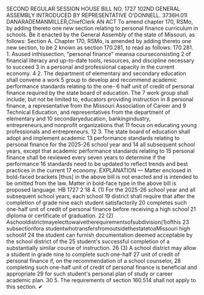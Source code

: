 SECOND REGULAR SESSION
HOUSE BILL NO. 1727
102ND GENERAL ASSEMBLY
INTRODUCED BY REPRESENTATIVE O'DONNELL.
3736H.01I DANARADEMANMILLER,ChiefClerk
AN ACT
To amend chapter 170, RSMo, by adding thereto one new section relating to personal finance
curriculum in schools.
Be it enacted by the General Assembly of the state of Missouri, as follows:
Section A. Chapter 170, RSMo, is amended by adding thereto one new section, to be
2 known as section 170.281, to read as follows:
170.281. 1. Asused inthissection, "personal finance" meansa courseconsisting
2 of financial literacy and up-to-date tools, resources, and discipline necessary to succeed
3 in a personal and professional capacity in the current economy.
4 2. The department of elementary and secondary education shall convene a work
5 group to develop and recommend academic performance standards relating to the one-
6 half unit of credit of personal finance required by the state board of education. The
7 work group shall include, but not be limited to, educators providing instruction in
8 personal finance, a representative from the Missouri Association of Career and
9 Technical Education, and representatives from the department of elementary and
10 secondaryeducation, bankingindustry, entrepreneurs,and nonprofit organizations that
11 focus on educating young professionals and entrepreneurs.
12 3. The state board of education shall adopt and implement academic
13 performance standards relating to personal finance for the 2025-26 school year and
14 all subsequent school years, except that academic performance standards relating to
15 personal finance shall be reviewed every seven years to determine if the performance
16 standards need to be updated to reflect trends and best practices in the current
17 economy.
EXPLANATION — Matter enclosed in bold-faced brackets [thus] in the above bill is not enacted and is
intended to be omitted from the law. Matter in bold-face type in the above bill is proposed language.
HB 1727 2
18 4. (1) For the 2025-26 school year and all subsequent school years, each school
19 district shall require that after the completion of grade nine each student satisfactorily
20 completes such one-half unit of credit of personal finance before receiving a high school
21 diploma or certificate of graduation.
22 (2) Aschooldistrictmayelecttowaivetherequirementsofsubdivision(1)ofthis
23 subsectionfora studentwhotransfersfromoutsidethestatetoaMissouri high schoolif
24 the student can furnish documentation deemed acceptable by the school district of the
25 student's successful completion of a substantially similar course of instruction.
26 (3) A school district may allow a student in grade nine to complete such one-half
27 unit of credit of personal finance if, on the recommendation of a school counselor,
28 completing such one-half unit of credit of personal finance is beneficial and appropriate
29 for such student's personal plan of study or career academic plan.
30 5. The requirements of section 160.514 shall not apply to this section.
✔